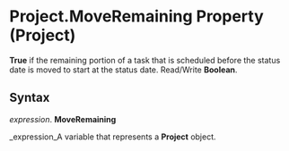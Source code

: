 
# Project.MoveRemaining Property (Project)

 **True** if the remaining portion of a task that is scheduled before the status date is moved to start at the status date. Read/Write **Boolean**.


## Syntax

 _expression_. **MoveRemaining**

 _expression_A variable that represents a  **Project** object.

